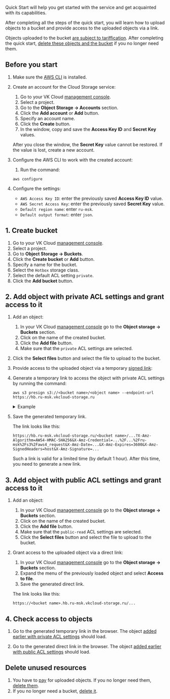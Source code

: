 Quick Start will help you get started with the service and get acquainted with its capabilities.

After completing all the steps of the quick start, you will learn how to upload objects to a bucket and provide access to the uploaded objects via a link.

<warn>

Objects uploaded to the bucket [are subject to tariffication](../tariffication). After completing the quick start, [delete these objects and the bucket](#delete_unused_resources) if you no longer need them.

</warn>

## Before you start

1. Make sure the [AWS CLI](https://aws.amazon.com/en/cli) is installed.
1. Create an account for the Cloud Storage service:

   1. Go to your VK Cloud [management console](https://msk.cloud.vk.com/app).
   1. Select a project.
   1. Go to the **Object Storage → Accounts** section.
   1. Click the **Add account** or **Add** button.
   1. Specify an account name.
   1. Click the **Create** button.
   1. In the window, copy and save the **Access Key ID** and **Secret Key** values.

   <warn>

   After you close the window, the **Secret Key** value cannot be restored. If the value is lost, create a new account.

   </warn>

1. Configure the AWS CLI to work with the created account:

   1. Run the command:

   ```console
   aws configure
   ```

1. Configure the settings:

   - `AWS Access Key ID`: enter the previously saved **Access Key ID** value.
   - `AWS Secret Access Key`: enter the previously saved **Secret Key** value.
   - `Default region name`: enter `ru-msk`.
   - `Default output format`: enter `json`.

## 1. Create bucket

1. Go to your VK Cloud [management console](https://cloud.vk.com/app).
1. Select a project.
1. Go to **Object Storage → Buckets**.
1. Click the **Create bucket** or **Add** button.
1. Specify a name for the bucket.
1. Select the `Hotbox` storage class.
1. Select the default ACL setting `private`.
1. Click the **Add bucket** button.

## 2. Add object with private ACL settings and grant access to it

1. Add an object:

   1. In your VK Cloud [management console](https://cloud.vk.com/app) go to the **Object storage → Buckets** section.
   1. Click on the name of the created bucket.
   1. Click the **Add file** button.
   1. Make sure that the `private` ACL settings are selected.
1. Click the **Select files** button and select the file to upload to the bucket.

1. Provide access to the uploaded object via a temporary [signed link](../service-management/objects/signed-url):

1. Generate a temporary link to access the object with private ACL settings by running the command:

   ```console
   aws s3 presign s3://<bucket name>/<object name> --endpoint-url https://hb.ru-msk.vkcloud-storage.ru
   ```

   <details>
   <summary>Example</summary>

   Let's the object `cat_image_private_acl.png` was uploaded to the bucket `my-cloud-bucket`.

   Then the command will look like:

   ```console
   aws s3 presign s3://my-cloud-bucket/cat_image_private_acl.png --endpoint-url https://hb.ru-msk.vkcloud-storage.ru
   ```

   </details>

1. Save the generated temporary link.

   The link looks like this:

   ```http
   https://hb.ru-msk.vkcloud-storage.ru/<bucket name>/...?X-Amz-Algorithm=AWS4-HMAC-SHA256&X-Amz-Credential=...%2F...%2Fru-msk%2Fs3%2Faws4_request&X-Amz-Date=...&X-Amz-Expires=3600&X-Amz-SignedHeaders=host&X-Amz-Signature=...
   ```

   <info>

   Such a link is valid for a limited time (by default 1 hour). After this time, you need to generate a new link.

   </info>

## 3. Add object with public ACL settings and grant access to it

1. Add an object:

   1. In your VK Cloud [management console](https://cloud.vk.com/app) go to the **Object storage → Buckets** section.
   1. Click on the name of the created bucket.
   1. Click the **Add file** button.
   1. Make sure that the `public-read` ACL settings are selected.
   1. Click the **Select files** button and select the file to upload to the bucket.

1. Grant access to the uploaded object via a direct link:

   1. In your VK Cloud [management console](https://cloud.vk.com/app) go to the **Object storage → Buckets** section.
   1. Expand the menu of the previously loaded object and select **Access to file**.
   1. Save the generated direct link.

   The link looks like this:

   ```http
   https://<bucket name>.hb.ru-msk.vkcloud-storage.ru/...
   ```

## 4. Check access to objects

1. Go to the generated temporary link in the browser. The object [added earlier with private ACL settings](#2_add_object_with_private_acl_settings_and_grant_access_to_it) should load.

1. Go to the generated direct link in the browser. The object [added earlier with public ACL settings](#3_add_object_with_public_acl_settings_and_grant_access_to_it) should load.

## Delete unused resources

1. You have to [pay](../tariffication) for uploaded objects. If you no longer need them, [delete them](../service-management/objects/manage-object).
1. If you no longer need a bucket, [delete it](../service-management/buckets/bucket#removing_a_bucket).
